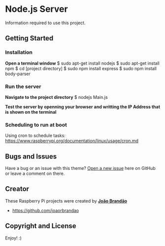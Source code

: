 # Node.js Server
Information required to use this project.

## Getting Started

### Installation
**Open a terminal window**
$ sudo apt-get install nodejs
$ sudo apt-get install npm
$ cd [project directory]
$ sudo npm install express
$ sudo npm install body-parser


### Run the server
**Navigate to the project directory**
$ nodejs Main.js

**Test the server by openning your browser and writting the IP Address that is shown on the terminal**

### Scheduling to run at boot
Using cron to schedule tasks: https://www.raspberrypi.org/documentation/linux/usage/cron.md


## Bugs and Issues

Have a bug or an issue with this theme? [Open a new issue](https://github.com/joaorbrandao/RaspberryPi-Projects/issues) here on GitHub or leave a comment on there.

## Creator

These Raspberry Pi projects were created by [**João Brandão**](https://joaorbrandao.github.io)

* https://github.com/joaorbrandao

## Copyright and License

Enjoy! :)
